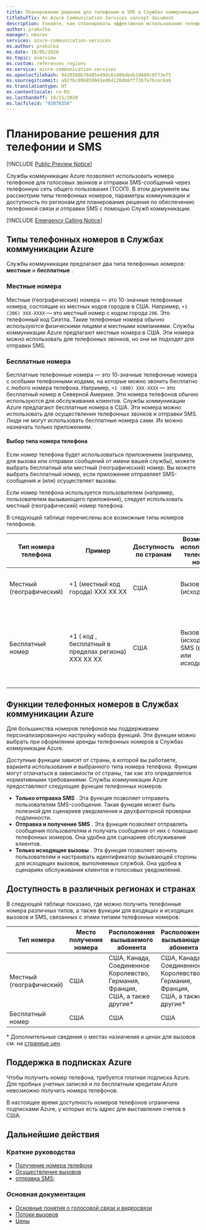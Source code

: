 ```yaml
---
title: Планирование решения для телефонии и SMS в Службах коммуникации Azure
titleSuffix: An Azure Communication Services concept document
description: Узнайте, как спланировать эффективное использование телефонных номеров и телефонии.
author: prakulka
manager: nmurav
services: azure-communication-services
ms.author: prakulka
ms.date: 10/05/2020
ms.topic: overview
ms.custom: references_regions
ms.service: azure-communication-services
ms.openlocfilehash: 0420360b70485e49dc6cd06dbeb19400c0f73ef5
ms.sourcegitcommit: a92fbc09b859941ed64128db6ff72b7a7bcec6ab
ms.translationtype: HT
ms.contentlocale: ru-RU
ms.lasthandoff: 10/15/2020
ms.locfileid: "92070356"
---
```

# <a name="plan-your-telephony-and-sms-solution"></a>Планирование решения для телефонии и SMS

[!INCLUDE [Public Preview Notice](../../includes/public-preview-include.md)]


Службы коммуникации Azure позволяют использовать номера телефонов для голосовых звонков и отправки SMS-сообщений через телефонную сеть общего пользования (ТСОП). В этом документе мы рассмотрим типы телефонных номеров, параметры коммуникации и доступность по регионам для планирования решения по обеспечению телефонной связи и отправки SMS с помощью Служб коммуникации.

[!INCLUDE [Emergency Calling Notice](../../includes/emergency-calling-notice-include.md)]


## <a name="phone-number-types-in-azure-communication-services"></a>Типы телефонных номеров в Службах коммуникации Azure
 
Службы коммуникации предлагают два типа телефонных номеров: **местные** и **бесплатные** . 

### <a name="local-numbers"></a>Местные номера
Местные (географические) номера — это 10-значные телефонные номера, состоящие из местных кодов городов в США. Например, `+1 (206) XXX-XXXX` — это местный номер с кодом города `206`. Это телефонный код Сиэтла. Такие телефонные номера обычно используются физическими лицами и местными компаниями. Службы коммуникации Azure предлагают местные номера в США. Эти номера можно использовать для телефонных звонков, но они не подходят для отправки SMS. 

### <a name="toll-free-numbers"></a>Бесплатные номера
Бесплатные телефонные номера — это 10-значные телефонные номера с особыми телефонными кодами, на которые можно звонить бесплатно с любого номера телефона. Например, `+1 (800) XXX-XXXX` — это бесплатный номер в Северной Америке. Эти номера телефонов обычно используются для обслуживания клиентов. Службы коммуникации Azure предлагают бесплатные номера в США. Эти номера можно использовать для осуществления телефонных звонков и отправки SMS. Люди не могут использовать бесплатные номера сами. Их можно назначать только приложениям.

#### <a name="choosing-a-phone-number-type"></a>Выбор типа номера телефона

Если номер телефона будет использоваться приложением (например, для вызова или отправки сообщений от имени вашей службы), можете выбрать бесплатный или местный (географический) номер. Вы можете выбрать бесплатный номер, если приложение отправляет SMS-сообщения и (или) осуществляет вызовы.

Если номер телефона используется пользователем (например, пользователем вызывающего приложения), следует использовать местный (географический) номер телефона. 

В следующей таблице перечислены все возможные типы номеров телефонов. 

| Тип номера телефона | Пример                              | Доступность по странам    | Возможности использования телефонного номера |Типичный сценарий использования                                                                                                     |
| ----------------- | ------------------------------------ | ----------------------- | ------------------------|------------------------------------------------------------------------------------------------------------------- |
| Местный (географический)        | +1 (местный код города) XXX XX XX  | США                      | Вызов (исходящий) | Назначение телефонных номеров пользователям в приложениях  |
| Бесплатный номер         | +1 ( *код* , бесплатный в пределах региона) XXX XX XX | США                      | Вызов (исходящий), SMS (входящие или исходящие)| Назначение телефонных номеров системам интерактивного речевого ответа (ботам) и приложениям для работы с SMS                                        |


## <a name="phone-number-features-in-azure-communication-services"></a>Функции телефонных номеров в Службах коммуникации Azure 

Для большинства номеров телефонов мы поддерживаем персонализированную настройку набора функций. Эти функции можно выбрать при оформлении аренды телефонных номеров в Службах коммуникации Azure.

Доступные функции зависят от страны, в которой вы работаете, варианта использования и выбранного типа номера телефона. Функции могут отличаться в зависимости от страны, так как это определяется нормативными требованиями. Службы коммуникации Azure предоставляют следующие функции телефонных номеров:

- **Только отправка SMS** . Эта функция позволяет отправить пользователям SMS-сообщения. Такая функция может быть полезной для сценариев уведомления и двухфакторной проверки подлинности. 
- **Отправка и получение SMS** . Эта функция позволяет отправлять сообщения пользователям и получать сообщения от них с помощью телефонных номеров. Она удобна для сценариев обслуживания клиентов.
- **Только исходящие вызовы** . Эта функция позволяет звонить пользователям и настраивать идентификатор вызывающей стороны для исходящих вызовов, выполняемых службой. Она удобна в сценариях обслуживания клиентов и голосовых уведомлений.

## <a name="countryregion-availability"></a>Доступность в различных регионах и странах

В следующей таблице показано, где можно получить телефонные номера различных типов, а также функции для входящих и исходящих вызовов и SMS, связанных с этими типами телефонных номеров.

|Тип номера| Место получения номера | Расположения вызываемого абонента                                        | Расположения вызывающего абонента                                    |Расположения получателя сообщений       | Расположения отправителя сообщений |
|-----------| ------------------ | ---------------------------------------------------  |-------------------------------------------------------|-----------------------|--------|
| Местный (географический)  | США                 | США, Канада, Соединенное Королевство, Германия, Франция, США, а также другие*| США, Канада, Соединенное Королевство, Германия, Франция, США, а также другие* |Недоступно| Недоступно |
| Бесплатный номер | США                 | США                                                   | США                                                    |США                | США |

* Дополнительные сведения о местах назначения и ценах для вызовов см. на [странице цен](../pricing.md).

## <a name="azure-subscriptions-eligibility"></a>Поддержка в подписках Azure

Чтобы получить номер телефона, требуется платная подписка Azure. Для пробных учетных записей и по бесплатным кредитам Azure невозможно получить номера телефонов. 

В настоящее время доступность номеров телефонов ограничена подписками Azure, у которых есть адрес для выставления счетов в США.

## <a name="next-steps"></a>Дальнейшие действия

### <a name="quickstarts"></a>Краткие руководства

- [Получение номера телефона](../../quickstarts/telephony-sms/get-phone-number.md)
- [Осуществление вызовов](../../quickstarts/voice-video-calling/calling-client-samples.md)
- [отправка SMS;](../../quickstarts/telephony-sms/send.md)

### <a name="conceptual-documentation"></a>Основная документация

- [Основные понятия о голосовой связи и видеосвязи](../voice-video-calling/about-call-types.md)
- [Потоки вызовов](../call-flows.md)
- [Цены](../pricing.md)
